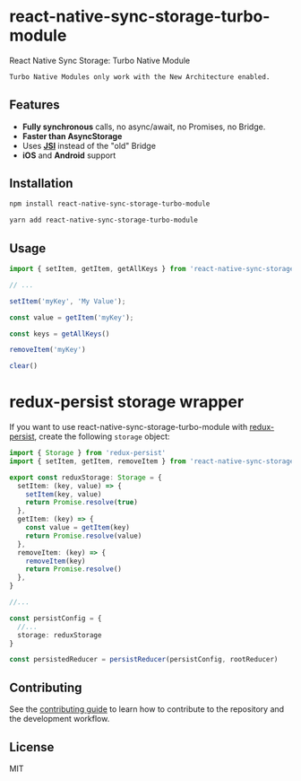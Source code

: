 # react-native-sync-storage-turbo-module

React Native Sync Storage: Turbo Native Module
```sh
Turbo Native Modules only work with the New Architecture enabled.
```

## Features

* **Fully synchronous** calls, no async/await, no Promises, no Bridge.
* **Faster than AsyncStorage**
* Uses [**JSI**](https://reactnative.dev/docs/the-new-architecture/pillars-turbomodules) instead of the "old" Bridge
* **iOS** and **Android** support

## Installation

```sh
npm install react-native-sync-storage-turbo-module
```

```sh
yarn add react-native-sync-storage-turbo-module
```

## Usage


```js
import { setItem, getItem, getAllKeys } from 'react-native-sync-storage-turbo-module';

// ...

setItem('myKey', 'My Value');

const value = getItem('myKey');

const keys = getAllKeys()

removeItem('myKey')

clear()
```

# redux-persist storage wrapper

If you want to use react-native-sync-storage-turbo-module with [redux-persist](https://github.com/rt2zz/redux-persist), create the following `storage` object:

```ts
import { Storage } from 'redux-persist'
import { setItem, getItem, removeItem } from 'react-native-sync-storage-turbo-module';

export const reduxStorage: Storage = {
  setItem: (key, value) => {
    setItem(key, value)
    return Promise.resolve(true)
  },
  getItem: (key) => {
    const value = getItem(key)
    return Promise.resolve(value)
  },
  removeItem: (key) => {
    removeItem(key)
    return Promise.resolve()
  },
}

//...

const persistConfig = {
  //...
  storage: reduxStorage
}

const persistedReducer = persistReducer(persistConfig, rootReducer)
```

## Contributing

See the [contributing guide](CONTRIBUTING.md) to learn how to contribute to the repository and the development workflow.

## License

MIT

